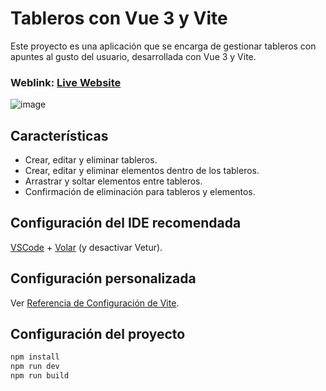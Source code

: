 # Tableros con Vue 3 y Vite

Este proyecto es una aplicación que se encarga de gestionar tableros con apuntes al gusto del usuario, desarrollada con Vue 3 y Vite.

### Weblink: [Live Website](https://tableros-vue-js.vercel.app/)

![image](https://github.com/JuanRojasDev/Tableros-vue.js/assets/114270458/6b55f41f-f319-4be7-920a-89e2932d6bbe)

## Características

- Crear, editar y eliminar tableros.
- Crear, editar y eliminar elementos dentro de los tableros.
- Arrastrar y soltar elementos entre tableros.
- Confirmación de eliminación para tableros y elementos.

## Configuración del IDE recomendada

[VSCode](https://code.visualstudio.com/) + [Volar](https://marketplace.visualstudio.com/items?itemName=Vue.volar) (y desactivar Vetur).

## Configuración personalizada

Ver [Referencia de Configuración de Vite](https://vitejs.dev/config/).

## Configuración del proyecto

```sh
npm install
npm run dev
npm run build
